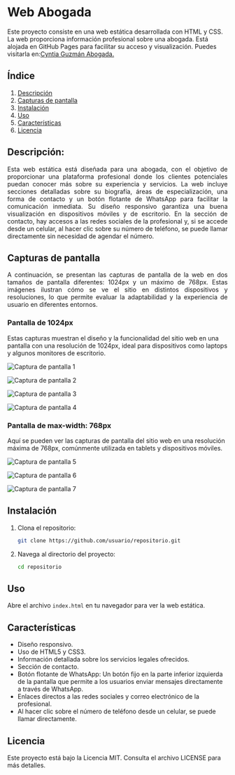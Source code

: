 # Web Abogada
Este proyecto consiste en una web estática desarrollada con HTML y CSS. La web proporciona información profesional sobre una abogada. Está alojada en GitHub Pages para facilitar su acceso y visualización. Puedes visitarla en:[Cyntia Guzmán Abogada.](https://cyntiaguzmanabogada.github.io/CyntiaGuzman/)


## Índice
1. [Descripción](#descripción)
2. [Capturas de pantalla](#Capturas-de-pantalla)
3. [Instalación](#instalación)
4. [Uso](#uso)
5. [Características](#características)
6. [Licencia](#licencia)


## Descripción:
<div style="text-align: justify;">
Esta web estática está diseñada para una abogada, con el objetivo de proporcionar una plataforma profesional donde los clientes potenciales puedan conocer más sobre su experiencia y servicios. La web incluye secciones detalladas sobre su biografía, áreas de especialización, una forma de contacto y un botón flotante de WhatsApp para facilitar la comunicación inmediata. Su diseño responsivo garantiza una buena visualización en dispositivos móviles y de escritorio. En la sección de contacto, hay accesos a las redes sociales de la profesional y, si se accede desde un celular, al hacer clic sobre su número de teléfono, se puede llamar directamente sin necesidad de agendar el número.
</div>


## Capturas de pantalla
<div style="text-align: justify;">
A continuación, se presentan las capturas de pantalla de la web en dos tamaños de pantalla diferentes: 1024px y un máximo de 768px. Estas imágenes ilustran cómo se ve el sitio en distintos dispositivos y resoluciones, lo que permite evaluar la adaptabilidad y la experiencia de usuario en diferentes entornos.
</div>

### Pantalla de 1024px
Estas capturas muestran el diseño y la funcionalidad del sitio web en una pantalla con una resolución de 1024px, ideal para dispositivos como laptops y algunos monitores de escritorio.

![Captura de pantalla 1](screenshots/screenshots1.png)

![Captura de pantalla 2](screenshots/screenshots2.png)

![Captura de pantalla 3](screenshots/screenshots3.png)

![Captura de pantalla 4](screenshots/screenshots4.png)

### Pantalla de max-width: 768px
Aquí se pueden ver las capturas de pantalla del sitio web en una resolución máxima de 768px, comúnmente utilizada en tablets y dispositivos móviles.

![Captura de pantalla 5](screenshots/screenshots5.png)

![Captura de pantalla 6](screenshots/screenshots6.png)

![Captura de pantalla 7](screenshots/screenshots7.png)


## Instalación
1. Clona el repositorio:
    ```bash
    git clone https://github.com/usuario/repositorio.git
    ```
2. Navega al directorio del proyecto:
    ```bash
    cd repositorio
    ```


## Uso
Abre el archivo `index.html` en tu navegador para ver la web estática.


## Características
- Diseño responsivo.
- Uso de HTML5 y CSS3.
- Información detallada sobre los servicios legales ofrecidos.
- Sección de contacto.
- Botón flotante de WhatsApp: Un botón fijo en la parte inferior izquierda de la pantalla que permite a los usuarios enviar mensajes directamente a través de WhatsApp.
- Enlaces directos a las redes sociales y correo electrónico de la profesional.
-  Al hacer clic sobre el número de teléfono desde un celular, se puede llamar directamente.


## Licencia
Este proyecto está bajo la Licencia MIT. Consulta el archivo LICENSE para más detalles.
